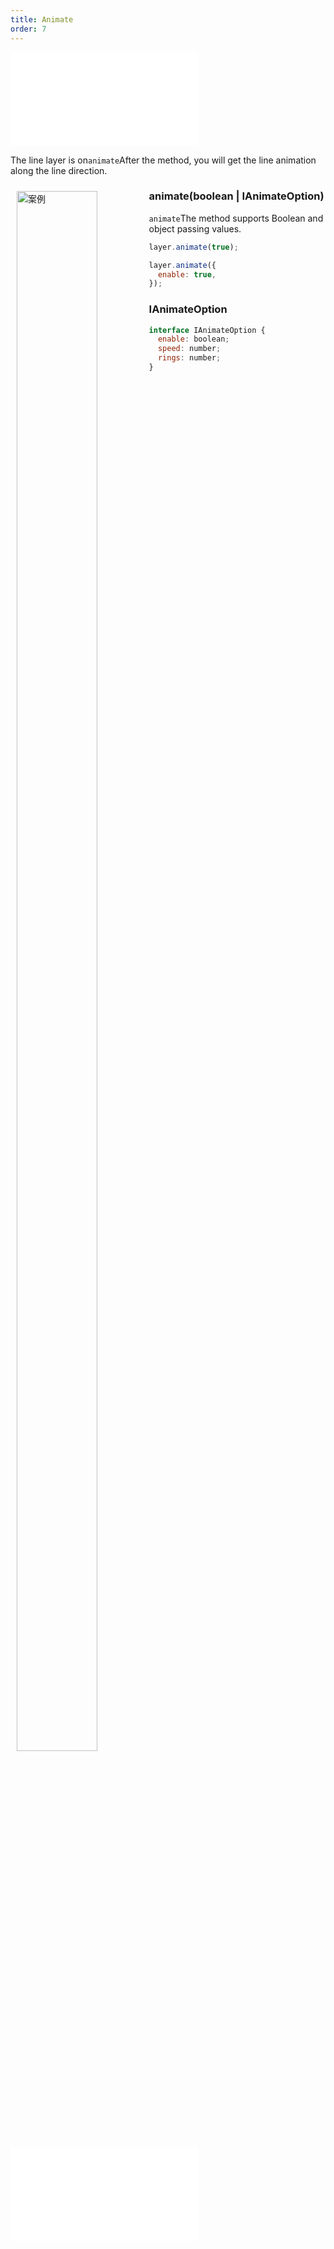 ```yaml
---
title: Animate
order: 7
---
```


<embed src="@/docs/common/style.md"></embed>

The line layer is on`animate`After the method, you will get the line animation along the line direction.

<div>
  <div style="width:40%;float:left; margin: 10px;">
    <img  width="80%" alt="案例" src='https://gw.alipayobjects.com/mdn/rms_816329/afts/img/A*mo_7Q6sTqOIAAAAAAAAAAAAAARQnAQ'>
  </div>
</div>

### animate(boolean | IAnimateOption)

`animate`The method supports Boolean and object passing values.

```javascript
layer.animate(true);

layer.animate({
  enable: true,
});
```

### IAnimateOption

```javascript
interface IAnimateOption {
  enable: boolean;
  speed: number;
  rings: number;
}
```

<embed src="@/docs/common/features/animate.en.md"></embed>
